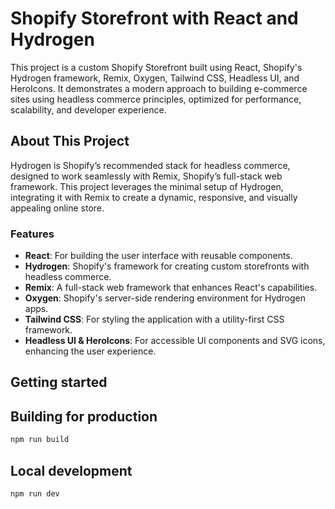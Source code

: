 # Shopify Storefront with React and Hydrogen

This project is a custom Shopify Storefront built using React, Shopify's Hydrogen framework, Remix, Oxygen, Tailwind CSS, Headless UI, and HeroIcons. It demonstrates a modern approach to building e-commerce sites using headless commerce principles, optimized for performance, scalability, and developer experience.

## About This Project

Hydrogen is Shopify’s recommended stack for headless commerce, designed to work seamlessly with Remix, Shopify’s full-stack web framework. This project leverages the minimal setup of Hydrogen, integrating it with Remix to create a dynamic, responsive, and visually appealing online store.

### Features

- **React**: For building the user interface with reusable components.
- **Hydrogen**: Shopify's framework for creating custom storefronts with headless commerce.
- **Remix**: A full-stack web framework that enhances React's capabilities.
- **Oxygen**: Shopify's server-side rendering environment for Hydrogen apps.
- **Tailwind CSS**: For styling the application with a utility-first CSS framework.
- **Headless UI & HeroIcons**: For accessible UI components and SVG icons, enhancing the user experience.

## Getting started

## Building for production

```bash
npm run build
```

## Local development

```bash
npm run dev
```
